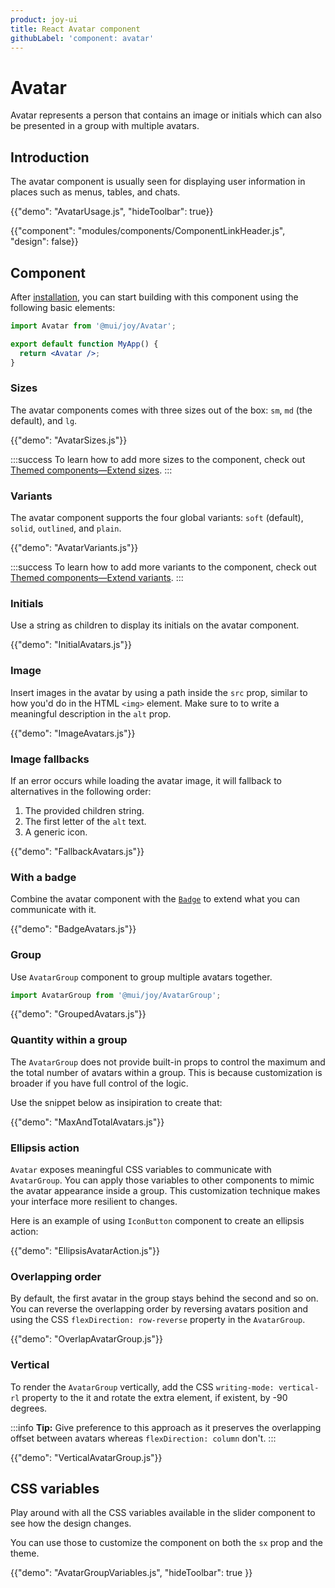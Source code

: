 ```yaml
---
product: joy-ui
title: React Avatar component
githubLabel: 'component: avatar'
---
```


# Avatar

<p class="description">Avatar represents a person that contains an image or initials which can also be presented in a group with multiple avatars.</p>

## Introduction

The avatar component is usually seen for displaying user information in places such as menus, tables, and chats.

{{"demo": "AvatarUsage.js", "hideToolbar": true}}

{{"component": "modules/components/ComponentLinkHeader.js", "design": false}}

## Component

After [installation](/joy-ui/getting-started/installation/), you can start building with this component using the following basic elements:

```jsx
import Avatar from '@mui/joy/Avatar';

export default function MyApp() {
  return <Avatar />;
}
```

### Sizes

The avatar components comes with three sizes out of the box: `sm`, `md` (the default), and `lg`.

{{"demo": "AvatarSizes.js"}}

:::success To learn how to add more sizes to the component, check out [Themed components—Extend sizes](/joy-ui/customization/themed-components/#extend-sizes). :::

### Variants

The avatar component supports the four global variants: `soft` (default), `solid`, `outlined`, and `plain`.

{{"demo": "AvatarVariants.js"}}

:::success To learn how to add more variants to the component, check out [Themed components—Extend variants](/joy-ui/customization/themed-components/#extend-variants). :::

### Initials

Use a string as children to display its initials on the avatar component.

{{"demo": "InitialAvatars.js"}}

### Image

Insert images in the avatar by using a path inside the `src` prop, similar to how you'd do in the HTML `<img>` element. Make sure to to write a meaningful description in the `alt` prop.

{{"demo": "ImageAvatars.js"}}

### Image fallbacks

If an error occurs while loading the avatar image, it will fallback to alternatives in the following order:

1. The provided children string.
2. The first letter of the `alt` text.
3. A generic icon.

{{"demo": "FallbackAvatars.js"}}

### With a badge

Combine the avatar component with the [`Badge`](/joy-ui/react-badge/) to extend what you can communicate with it.

{{"demo": "BadgeAvatars.js"}}

### Group

Use `AvatarGroup` component to group multiple avatars together.

```jsx
import AvatarGroup from '@mui/joy/AvatarGroup';
```

{{"demo": "GroupedAvatars.js"}}

### Quantity within a group

The `AvatarGroup` does not provide built-in props to control the maximum and the total number of avatars within a group. This is because customization is broader if you have full control of the logic.

Use the snippet below as insipiration to create that:

{{"demo": "MaxAndTotalAvatars.js"}}

### Ellipsis action

`Avatar` exposes meaningful CSS variables to communicate with `AvatarGroup`. You can apply those variables to other components to mimic the avatar appearance inside a group. This customization technique makes your interface more resilient to changes.

Here is an example of using `IconButton` component to create an ellipsis action:

{{"demo": "EllipsisAvatarAction.js"}}

### Overlapping order

By default, the first avatar in the group stays behind the second and so on. You can reverse the overlapping order by reversing avatars position and using the CSS `flexDirection: row-reverse` property in the `AvatarGroup`.

{{"demo": "OverlapAvatarGroup.js"}}

### Vertical

To render the `AvatarGroup` vertically, add the CSS `writing-mode: vertical-rl` property to the it and rotate the extra element, if existent, by -90 degrees.

:::info **Tip:** Give preference to this approach as it preserves the overlapping offset between avatars whereas `flexDirection: column` don't. :::

{{"demo": "VerticalAvatarGroup.js"}}

## CSS variables

Play around with all the CSS variables available in the slider component to see how the design changes.

You can use those to customize the component on both the `sx` prop and the theme.

{{"demo": "AvatarGroupVariables.js", "hideToolbar": true }}
